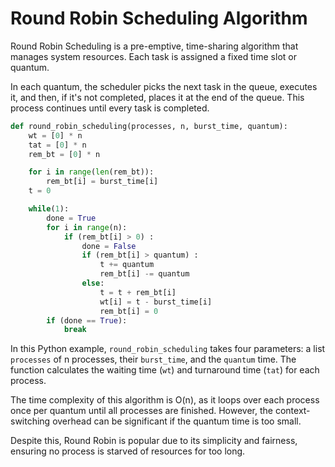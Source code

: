 # Round Robin Scheduling Algorithm

Round Robin Scheduling is a pre-emptive, time-sharing algorithm that manages system resources. Each task is assigned a fixed time slot or quantum.

In each quantum, the scheduler picks the next task in the queue, executes it, and then, if it's not completed, places it at the end of the queue. This process continues until every task is completed.

```python
def round_robin_scheduling(processes, n, burst_time, quantum):
    wt = [0] * n
    tat = [0] * n
    rem_bt = [0] * n

    for i in range(len(rem_bt)):
        rem_bt[i] = burst_time[i]
    t = 0

    while(1):
        done = True
        for i in range(n):
            if (rem_bt[i] > 0) :
                done = False
                if (rem_bt[i] > quantum) :
                    t += quantum
                    rem_bt[i] -= quantum
                else:
                    t = t + rem_bt[i]
                    wt[i] = t - burst_time[i]
                    rem_bt[i] = 0
        if (done == True):
            break
```

In this Python example, `round_robin_scheduling` takes four parameters: a list `processes` of n processes, their `burst_time`, and the `quantum` time. The function calculates the waiting time (`wt`) and turnaround time (`tat`) for each process.

The time complexity of this algorithm is O(n), as it loops over each process once per quantum until all processes are finished. However, the context-switching overhead can be significant if the quantum time is too small.

Despite this, Round Robin is popular due to its simplicity and fairness, ensuring no process is starved of resources for too long.
